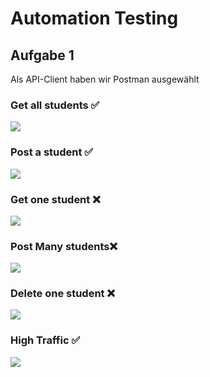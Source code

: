 # Automation Testing

## Aufgabe 1

Als API-Client haben wir Postman ausgewählt

### Get all students ✅

<img src="../src/get_test.png">

### Post a student ✅

<img src="../src/post_test.png">

### Get one student ❌

<img src="../src/get_fail_test.png">

### Post Many students❌

<img src="../src/post_many_failed_test.png">

### Delete one student ❌

<img src="../src/delete_fail_test.png">

### High Traffic ✅

<img src="../src/postman_results.png">
